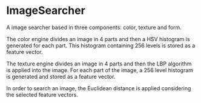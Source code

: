 ImageSearcher
=============

A  image searcher based in three components: color, texture and form.

The color engine divides an image in 4 parts and then a HSV histogram is generated for each part.
This histogram containing 256 levels is stored as a feature vector.

The texture engine divides an image in 4 parts and then the LBP algorithm is applied into the image.
For each part of the image, a 256 level histogram is generated and stored as a feature vector.

In order to search an image, the Euclidean distance is applied considering the selected feature vectors.
